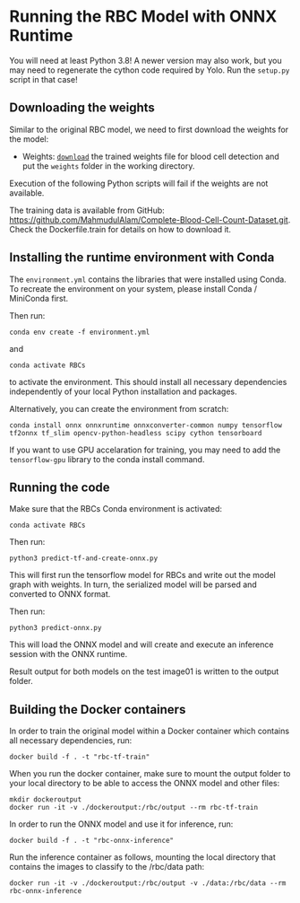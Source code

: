 # Running the RBC Model with ONNX Runtime

You will need at least Python 3.8! A newer version may also work, but you may need to regenerate the cython code required by Yolo.
Run the `setup.py` script in that case!

## Downloading the weights

Similar to the original RBC model, we need to first download the weights for the model:

- Weights: [```download```](https://1drv.ms/u/s!AlXVRhh1rUKThlxTievX0X1CpXd0?e=9cKxYb) the trained weights file for blood cell detection and put the ```weights``` folder in the working directory.

Execution of the following Python scripts will fail if the weights are not available.

The training data is available from GitHub: https://github.com/MahmudulAlam/Complete-Blood-Cell-Count-Dataset.git. Check the Dockerfile.train for details on how to download it.

## Installing the runtime environment with Conda

The `environment.yml` contains the libraries that were installed using Conda. 
To recreate the environment on your system, please install Conda / MiniConda first.

Then run:

```
conda env create -f environment.yml
```

and

```
conda activate RBCs
```

to activate the environment. This should install all necessary dependencies independently of your local Python installation and packages.

Alternatively, you can create the environment from scratch:

```
conda install onnx onnxruntime onnxconverter-common numpy tensorflow tf2onnx tf_slim opencv-python-headless scipy cython tensorboard
```

If you want to use GPU accelaration for training, you may need to add the `tensorflow-gpu` library to the conda install command.

## Running the code

Make sure that the RBCs Conda environment is activated:

```
conda activate RBCs
```

Then run:

```
python3 predict-tf-and-create-onnx.py
```

This will first run the tensorflow model for RBCs and write out the model graph with weights.
In turn, the serialized model will be parsed and converted to ONNX format.

Then run:

```
python3 predict-onnx.py
```

This will load the ONNX model and will create and execute an inference session with the ONNX runtime.

Result output for both models on the test image01 is written to the output folder.

## Building the Docker containers

In order to train the original model within a Docker container which contains all necessary dependencies, run:

```
docker build -f . -t "rbc-tf-train"
```

When you run the docker container, make sure to mount the output folder to your local directory to be able to access the ONNX model and other files:

```
mkdir dockeroutput
docker run -it -v ./dockeroutput:/rbc/output --rm rbc-tf-train
```

In order to run the ONNX model and use it for inference, run:

```
docker build -f . -t "rbc-onnx-inference"
```

Run the inference container as follows, mounting the local directory that contains the images to classify to the /rbc/data path:

```
docker run -it -v ./dockeroutput:/rbc/output -v ./data:/rbc/data --rm rbc-onnx-inference
```
